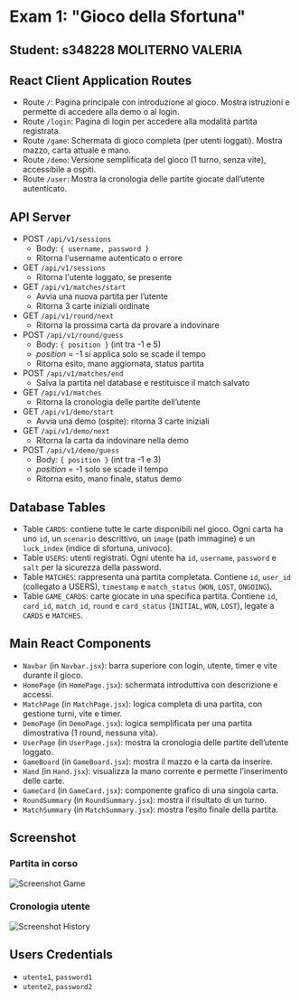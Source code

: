 # Exam 1: "Gioco della Sfortuna"
## Student: s348228 MOLITERNO VALERIA

## React Client Application Routes

- Route `/`: Pagina principale con introduzione al gioco. Mostra istruzioni e permette di accedere alla demo o al login.
- Route `/login`: Pagina di login per accedere alla modalità partita registrata.
- Route `/game`: Schermata di gioco completa (per utenti loggati). Mostra mazzo, carta attuale e mano.
- Route `/demo`: Versione semplificata del gioco (1 turno, senza vite), accessibile a ospiti.
- Route `/user`: Mostra la cronologia delle partite giocate dall’utente autenticato.

## API Server

- POST `/api/v1/sessions`
  - Body: `{ username, password }`
  - Ritorna l'username autenticato o errore
- GET `/api/v1/sessions`
  - Ritorna l'utente loggato, se presente
- GET `/api/v1/matches/start`
  - Avvia una nuova partita per l’utente
  - Ritorna 3 carte iniziali ordinate
- GET `/api/v1/round/next`
  - Ritorna la prossima carta da provare a indovinare
- POST `/api/v1/round/guess`
  - Body: `{ position }` (int tra -1 e 5)
  - _position_ = -1 si applica solo se scade il tempo
  - Ritorna esito, mano aggiornata, status partita
- POST `/api/v1/matches/end`
  - Salva la partita nel database e restituisce il match salvato
- GET `/api/v1/matches`
  - Ritorna la cronologia delle partite dell’utente
- GET `/api/v1/demo/start`
  - Avvia una demo (ospite): ritorna 3 carte iniziali
- GET `/api/v1/demo/next`
  - Ritorna la carta da indovinare nella demo
- POST `/api/v1/demo/guess`
  - Body: `{ position }` (int tra -1 e 3)
  - _position_ = -1 solo se scade il tempo
  - Ritorna esito, mano finale, status demo

## Database Tables

- Table `CARDS`: contiene tutte le carte disponibili nel gioco. Ogni carta ha uno `id`, un `scenario` descrittivo, un `image` (path immagine) e un `luck_index` (indice di sfortuna, univoco).
- Table `USERS`: utenti registrati. Ogni utente ha `id`, `username`, `password` e `salt` per la sicurezza della password.
- Table `MATCHES`: rappresenta una partita completata. Contiene `id`, `user_id` (collegato a USERS), `timestamp` e `match_status` (`WON`, `LOST`, `ONGOING`).
- Table `GAME_CARDS`: carte giocate in una specifica partita. Contiene `id`, `card_id`, `match_id`, `round` e `card_status` (`INITIAL`, `WON`, `LOST`), legate a `CARDS` e `MATCHES`.


## Main React Components

- `Navbar` (in `Navbar.jsx`): barra superiore con login, utente, timer e vite durante il gioco.
- `HomePage` (in `HomePage.jsx`): schermata introduttiva con descrizione e accessi.
- `MatchPage` (in `MatchPage.jsx`): logica completa di una partita, con gestione turni, vite e timer.
- `DemoPage` (in `DemoPage.jsx`): logica semplificata per una partita dimostrativa (1 round, nessuna vita).
- `UserPage` (in `UserPage.jsx`): mostra la cronologia delle partite dell’utente loggato.
- `GameBoard` (in `GameBoard.jsx`): mostra il mazzo e la carta da inserire.
- `Hand` (in `Hand.jsx`): visualizza la mano corrente e permette l’inserimento delle carte.
- `GameCard` (in `GameCard.jsx`): componente grafico di una singola carta.
- `RoundSummary` (in `RoundSummary.jsx`): mostra il risultato di un turno.
- `MatchSummary` (in `MatchSummary.jsx`): mostra l’esito finale della partita.

## Screenshot

### Partita in corso
![Screenshot Game](./img/game.png)

### Cronologia utente
![Screenshot History](./img/history.png)

## Users Credentials

- `utente1`, `password1`
- `utente2`, `password2`
